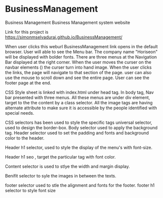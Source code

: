 # BusinessManagement

Business Management
Business Management system website

Link for this project is https://simonmselvadurai.github.io/BusinessManagement/

When user clicks this weburl BusinessManagement link opens in the default browser.
User will able to see the Menu bar.
The company name "Horiseon" will be displayed with bolder fonts.
There are three menus at the Navigation Bar displayed at the right corner.
When the user moves the curser on the navbar elements () the curser turn into hand image.
When the user clicks the links, the page will navigate to that section of the page.
user can also use the mouse to scroll down and see the entire page.
User can see the footer page at the end.

CSS Style sheet is linked with index.html under head tag.
In body tag, Nav bar presented with three menus.
All these menus are under div element, target to the the content by a class selector.
All the image tags are having alternate attribute to make sure it is accessible by the people identified with special needs.

CSS selectors has been used to style the specific tags
universal selector, used to design the border-box.
Body selector used to apply the background tag.
Header selector used to set the padding and fonts and background color to the header.

Header h1 selector, used to style the display of the menu's with font-size.

Header h1 seo , target the particular tag with font color.

Content selector is used to stlye the width and margin display.

Benifit selector to syle the images in between the texts.

footer selector used to stle the alignment and fonts for the footer.
footer h1 selector to style font size
